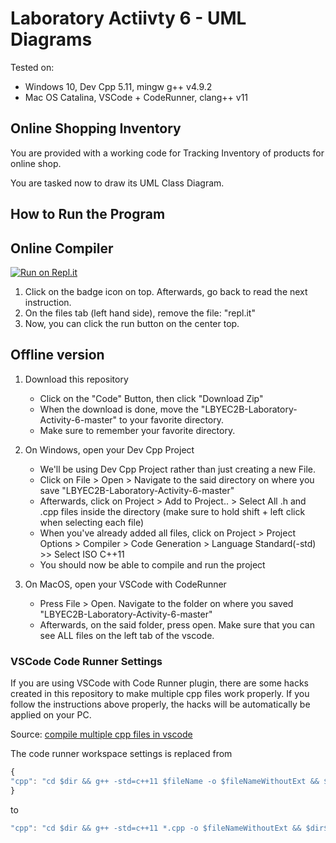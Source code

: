 # Laboratory Actiivty 6 - UML Diagrams

Tested on:

- Windows 10, Dev Cpp 5.11, mingw g++ v4.9.2
- Mac OS Catalina, VSCode + CodeRunner, clang++ v11

## Online Shopping Inventory

You are provided with a working code for Tracking Inventory of products for online shop.

You are tasked now to draw its UML Class Diagram.

## How to Run the Program

## Online Compiler

[![Run on Repl.it](https://repl.it/badge/github/johnanthonyjose/LBYEC2B-Laboratory-Activity-6)](https://repl.it/github/johnanthonyjose/LBYEC2B-Laboratory-Activity-6)

1. Click on the badge icon on top. Afterwards, go back to read the next instruction.
2. On the files tab (left hand side), remove the file: "repl.it"
3. Now, you can click the run button on the center top.

## Offline version

1. Download this repository

   - Click on the "Code" Button, then click "Download Zip"
   - When the download is done, move the "LBYEC2B-Laboratory-Activity-6-master" to your favorite directory.
   - Make sure to remember your favorite directory.

2. On Windows, open your Dev Cpp Project

   - We'll be using Dev Cpp Project rather than just creating a new File.
   - Click on File > Open > Navigate to the said directory on where you save "LBYEC2B-Laboratory-Activity-6-master"
   - Afterwards, click on Project > Add to Project.. > Select All .h and .cpp files inside the directory (make sure to hold shift + left click when selecting each file)
   - When you've already added all files, click on Project > Project Options > Compiler > Code Generation > Language Standard(-std) >> Select ISO C++11
   - You should now be able to compile and run the project

3. On MacOS, open your VSCode with CodeRunner
   - Press File > Open. Navigate to the folder on where you saved "LBYEC2B-Laboratory-Activity-6-master"
   - Afterwards, on the said folder, press open. Make sure that you can see ALL files on the left tab of the vscode.

### VSCode Code Runner Settings

If you are using VSCode with Code Runner plugin, there are some hacks created in this repository to make multiple cpp files work properly. If you follow the instructions above properly, the hacks will be automatically be applied on your PC.

Source: [compile multiple cpp files in vscode](https://stackoverflow.com/questions/59474537/code-runner-configuration-for-running-multiple-cpp-classes-in-vscode)

The code runner workspace settings is replaced from

```javascript
{
"cpp": "cd $dir && g++ -std=c++11 $fileName -o $fileNameWithoutExt && $dir$fileNameWithoutExt"
}
```

to

```javascript
"cpp": "cd $dir && g++ -std=c++11 *.cpp -o $fileNameWithoutExt && $dir$fileNameWithoutExt",
```
